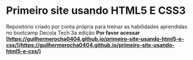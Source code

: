 # Primeiro site usando HTML5 E CSS3
 Repositório criado por conta própria para treinar as habilidades aprendidas no bootcamp Decola Tech 3a edição
 **Por favor acessar [https://guilhermerocha0404.github.io/primeiro-site-usando-html5-e-css/](https://guilhermerocha0404.github.io/primeiro-site-usando-html5-e-css/)**

